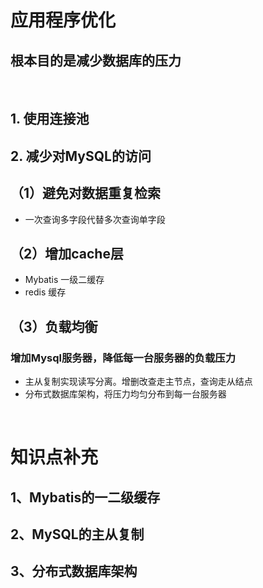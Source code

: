 # 应用程序优化
## 根本目的是减少数据库的压力

<br />

## 1. 使用连接池
## 2. 减少对MySQL的访问

## （1）避免对数据重复检索
- 一次查询多字段代替多次查询单字段
## （2）增加cache层
- Mybatis 一级二缓存
- redis 缓存
## （3）负载均衡
### 增加Mysql服务器，降低每一台服务器的负载压力
- 主从复制实现读写分离。增删改查走主节点，查询走从结点
- 分布式数据库架构，将压力均匀分布到每一台服务器

<br />

# 知识点补充
## 1、Mybatis的一二级缓存
## 2、MySQL的主从复制
## 3、分布式数据库架构
